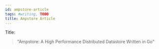 ```yaml
---
id: ampstore-article
tags: #writing, TODO
title: Ampstore Article
---
```


Title:

> "Ampstore: A High Performance Distributed Datastore Written in Go"